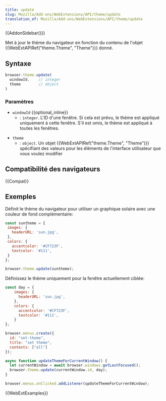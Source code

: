 ```yaml
---
title: update
slug: Mozilla/Add-ons/WebExtensions/API/theme/update
translation_of: Mozilla/Add-ons/WebExtensions/API/theme/update
---
```


{{AddonSidebar()}}

Met à jour le thème du navigateur en fonction du contenu de l'objet {{WebExtAPIRef("theme.Theme", "Theme")}} donné.

## Syntaxe

```js
browser.theme.update(
  windowId,    // integer
  theme        // object
)
```

### Paramètres

- `windowId` {{optional_inline}}
  - : `integer`. L'ID d'une fenêtre. Si cela est prévu, le thème est appliqué uniquement à cette fenêtre. S'il est omis, le thème est appliqué à toutes les fenêtres.

<!---->

- `theme`
  - : `object`. Un objet {{WebExtAPIRef("theme.Theme", "Theme")}} spécifiant des valeurs pour les éléments de l'interface utilisateur que vous voulez modifier

## Compatibilité des navigateurs

{{Compat}}

## Exemples

Définit le thème du navigateur pour utiliser un graphique solaire avec une couleur de fond complémentaire:

```js
const suntheme = {
 images: {
   headerURL: 'sun.jpg',
 },
 colors: {
   accentcolor: '#CF723F',
   textcolor: '#111',
 }
};

browser.theme.update(suntheme);
```

Définissez le thème uniquement pour la fenêtre actuellement ciblée:

```js
const day = {
    images: {
      headerURL: 'sun.jpg',
    },
    colors: {
      accentcolor: '#CF723F',
      textcolor: '#111',
    }
};

browser.menus.create({
  id: "set-theme",
  title: "set theme",
  contexts: ["all"]
});

async function updateThemeForCurrentWindow() {
  let currentWindow = await browser.windows.getLastFocused();
  browser.theme.update(currentWindow.id, day);
}

browser.menus.onClicked.addListener(updateThemeForCurrentWindow);
```

{{WebExtExamples}}
